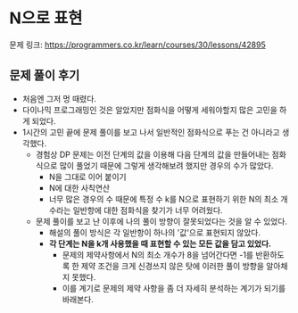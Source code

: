 # N으로 표현

문제 링크: https://programmers.co.kr/learn/courses/30/lessons/42895

## 문제 풀이 후기

- 처음엔 그저 멍 때렸다.
- 다이나믹 프로그래밍인 것은 알았지만 점화식을 어떻게 세워야할지 많은 고민을 하게 되었다.
- 1시간의 고민 끝에 문제 풀이를 보고 나서 일반적인 점화식으로 푸는 건 아니라고 생각했다.
  - 경험상 DP 문제는 이전 단계의 값을 이용해 다음 단계의 값을 만들어내는 점화식으로 많이 풀었기 때문에 그렇게 생각해보려 했지만 경우의 수가 많았다.
    - N을 그대로 이어 붙이기
    - N에 대한 사칙연산
    - 너무 많은 경우의 수 때문에 특정 수 k를 N으로 표현하기 위한 N의 최소 개수라는 일반항에 대한 점화식을 찾기가 너무 어려웠다.
  - 문제 풀이를 보고 난 이후에 나의 풀이 방향이 잘못되었다는 것을 알 수 있었다.
    - 해설의 풀이 방식은 각 일반항이 하나의 '값'으로 표현되지 않았다.
    - **각 단계는 N을 k개 사용했을 때 표현할 수 있는 모든 값을 담고 있었다.**
      - 문제의 제약사항에서 N의 최소 개수가 8을 넘어간다면 -1를 반환하도록 한 제약 조건을 크게 신경쓰지 않은 탓에 이러한 풀이 방향을 알아채지 못했다.
      - 이를 계기로 문제의 제약 사항을 좀 더 자세히 분석하는 계기가 되기를 바래본다.
